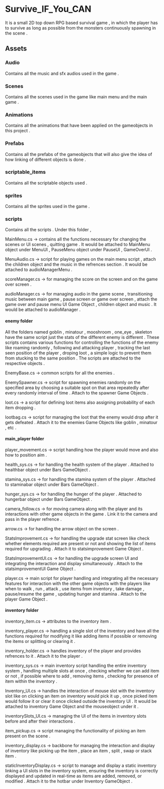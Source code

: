 # Survive_IF_You_CAN

It is a small 2D top down RPG based survival game , in which the player has to survive as long as possible from the monsters continuously spawning in the scene .

## Assets 
### Audio 
Contains all the music and sfx audios used in the game .

### Scenes
Contains all the scenes used in the game like main menu and the main game .

### Animations 
Contains all the animations that have been applied on the gameobjects in this project .

### Prefabs 
Contains all the prefabs of the gameobjects that will also give the idea of how linking of different objects is done .

### scriptable_items
Contains all the scriptable objects used .

### sprites
Contains all the sprites used in the game .

### scripts
Contains all the scripts . Under this folder ,

MainMenu.cs -> contains all the functions necessary for changing the scenes or UI scenes , quitting game . It would be attached to MainMenu object under MenuUI , PauseMenu object under PauseUI , GameOverUI .

MenuAudio.cs -> script for playing games on the main menu script , attach the children object and the music in the refrences section . It would be attached to audioManagerMenu .

scoreManager.cs -> for managing the score on the screen and on the game over screen .

audioManager.cs -> for managing audio in the game scene , transitioning music between main game , pause screen or game over screen , attach the game over and pause menu UI Game Object , children object and music . It would be attached to audioManager .

#### enemy folder
All the folders named goblin , minatour , mooshroom , one_eye , skeleton have the same script just the stats of the different enemy is different . These scripts contains various functions for controlling the functions of the enemy like roaming randomly , following and attacking player , tracking the last seen position of the player , droping loot , a simple logic to prevent them from stucking to the same position . The scripts are attached to the respective objects .

EnemyBase.cs -> common scripts for all the enemies .

EnemySpawner.cs -> script for spawning enemies randomly on the specified area by choosing a suitable spot on that area repeatedly after every randomly interval of time . Attach to the spawner Game Objects .

loot.cs -> a script for defining loot items also assigning probability of each item dropping .

lootbag.cs -> script for managing the loot that the enemy would drop after it gets defeated . Attach it to the enemies Game Objects like goblin , minatour , etc .

#### main_player folder
player_movement.cs -> script handling how the player would move and also how to position aim .

health_sys.cs -> for handling the health system of the player . Attached to healthbar object under Bars GameObject .

stamina_sys.cs -> for handling the stamina system of the player . Attached to staminabar object under Bars GameObject .

hunger_sys.cs -> for handling the hunger of the player . Attached to hungerbar object under Bars GameObject .

camera_follow.cs -> for moving camera along with the player and its interactions with other game objects in the game . Link it to the camera and pass in the player refrence .

arrow.cs -> for handling the arrow object on the screen .

StatsImprovement.cs -> for handling the upgrade stat screen like check whether elements required are present or not and showing the list of items required for upgrading . Attach it to statsimprovement Game Object .

StatsImprovementUI.cs -> for handling the upgrade screen UI and integrating the interaction and display simultaneously . Attach to the statsimprovementUI Game Object .

player.cs -> main script for player handling and integrating all the necessary features for interaction with the other game objects with the players like when to walk , run , attack , use items from inventory , take damage , pause/resume the game , updating hunger and stamina . Attach to the player Game Object .

#### inventory folder
inventory_item.cs -> attributes to the inventory item . 

inventory_player.cs -> handling a single slot of the inventory and have all the functions required for modifying it like adding items if possible or removing the items or splitting or clearing it .

inventory_holder.cs -> handles inventory of the player and provides refrences to it . Attach it to the player .

inventory_sys.cs -> main inventory script handling the entire inventory system , handling multiple slots at once , checking whether we can add item or not , if possible where to add , removing items , checking for presence of item within the inventory .

Inventory_UI.cs -> handles the interaction of mouse slot with the inventory slot like on clicking an item on inventory would pick it up , once picked item would follow it or clear it once clicked outside the inventory UI . It would be attached to inventory Game Object and the mouseobject under it .

inventorySlots_UI.cs -> managing the UI of the items in inventory slots before and after their interactions .

item_pickup.cs -> script managing the functionality of picking an item present on the scene .

inventory_display.cs -> backbone for managing the interaction and display of inventory like picking up the item , place an item , split , swap or stack item .

staticInventoryDisplay.cs -> script to manage and display a static inventory linking a UI slots in the inventory system, ensuring the inventory is correctly displayed and updated in real-time as items are added, removed, or modified . Attach it to the hotbar under Inventory GameObject .
